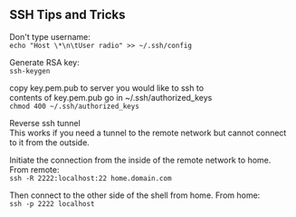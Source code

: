 SSH Tips and Tricks
-------------------

Don't type username:  
`echo "Host \*\n\tUser radio" >> ~/.ssh/config`  

Generate RSA key:  
`ssh-keygen`  

copy key.pem.pub to server you would like to ssh to  
contents of key.pem.pub go in ~/.ssh/authorized_keys  
`chmod 400 ~/.ssh/authorized_keys`  

Reverse ssh tunnel  
This works if you need a tunnel to the remote network but cannot connect to it from the outside.  

Initiate the connection from the inside of the remote network to home.  
From remote:  
`ssh -R 2222:localhost:22 home.domain.com`  

Then connect to the other side of the shell from home.
From home:  
`ssh -p 2222 localhost`  
